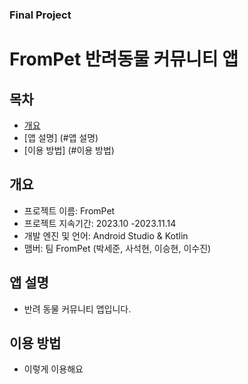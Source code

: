 ### Final Project 

# FromPet 반려동물 커뮤니티 앱

## 목차
  - [개요](#개요)
  - [앱 설명] (#앱 설명)
  - [이용 방법] (#이용 방법)


## 개요 
- 프로젝트 이름: FromPet
- 프로젝트 지속기간: 2023.10 -2023.11.14
- 개발 엔진 및 언어: Android Studio & Kotlin
- 맴버: 팀 FromPet (박세준, 사석현, 이승현, 이수진)

## 앱 설명
- 반려 동물 커뮤니티 앱입니다. 


## 이용 방법
- 이렇게 이용해요

